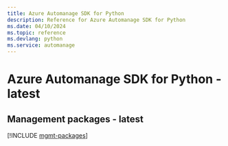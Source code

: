 ```yaml
---
title: Azure Automanage SDK for Python
description: Reference for Azure Automanage SDK for Python
ms.date: 04/10/2024
ms.topic: reference
ms.devlang: python
ms.service: automanage
---
```

# Azure Automanage SDK for Python - latest

## Management packages - latest
[!INCLUDE [mgmt-packages](automanage-mgmt-index.md)]